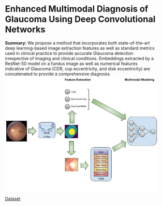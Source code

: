 # Enhanced Multimodal Diagnosis of Glaucoma Using Deep Convolutional Networks
**Summary:** We propose a method that incorporates both state-of-the-art deep learning-based image extraction features as well as standard metrics used in clinical practice to provide accurate Glaucoma detection irrespective of imaging and clinical conditions. Embeddings extracted by a ResNet-50 model on a fundus image as well as numerical features indicative of Glaucoma (CDR, cup eccentricity, and disk eccentricity) are concatenated to provide a comprehensive diagnosis.
![cover](architecture.jpg)

<a href="https://drive.google.com/drive/folders/1Nu3oFAGeGaQROS9Xt8DxDkwu1ffvd2bB?usp=sharing/" target="_blank">Dataset</a>
